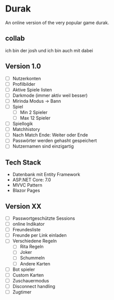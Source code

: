 # Durak

An online version of the very popular game durak.

## collab

ich bin der josh und ich bin auch mit dabei

## Version 1.0

- [ ] Nutzerkonten
- [ ] Profilbilder
- [ ] Aktive Spiele listen
- [ ] Darkmode (immer aktiv weil besser)
- [ ] Mirinda Modus -> Bann
- [ ] Spiel
  - [ ] Min 2 Spieler
  - [ ] Max 12 Spieler
- [ ] Spiellogik
- [ ] Matchhistory
- [ ] Nach Match Ende: Weiter oder Ende
- [ ] Passwörter werden gehasht gespeichert
- [ ] Nutzernamen sind einzigartig

## Tech Stack

- Datenbank mit Entity Framework
- ASP.NET Core: 7.0
- MVVC Pattern
- Blazor Pages

## Version XX

- [ ] Passwortgeschützte Sessions
- [ ] online Indikator
- [ ] Freundesliste
- [ ] Freunde per Link einladen
- [ ] Verschiedene Regeln
  - [ ] Rita Regeln
  - [ ] Joker
  - [ ] Schummeln
  - [ ] Andere Karten
- [ ] Bot spieler
- [ ] Custom Karten
- [ ] Zuschauermodus
- [ ] Disconnect handling
- [ ] Zugtimer
